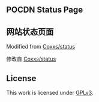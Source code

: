## POCDN Status Page

## 网站状态页面

Modified from [Coxxs/status](https://github.com/Coxxs/status/)

修改自 [Coxxs/status](https://github.com/Coxxs/status/)

## License

This work is licensed under [GPLv3](https://github.com/Coxxs/status/blob/master/LICENSE).
